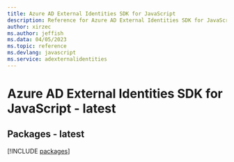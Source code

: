 ```yaml
---
title: Azure AD External Identities SDK for JavaScript
description: Reference for Azure AD External Identities SDK for JavaScript
author: xirzec
ms.author: jeffish
ms.data: 04/05/2023
ms.topic: reference
ms.devlang: javascript
ms.service: adexternalidentities
---
```

# Azure AD External Identities SDK for JavaScript - latest
## Packages - latest
[!INCLUDE [packages](ad-external-identities-index.md)]